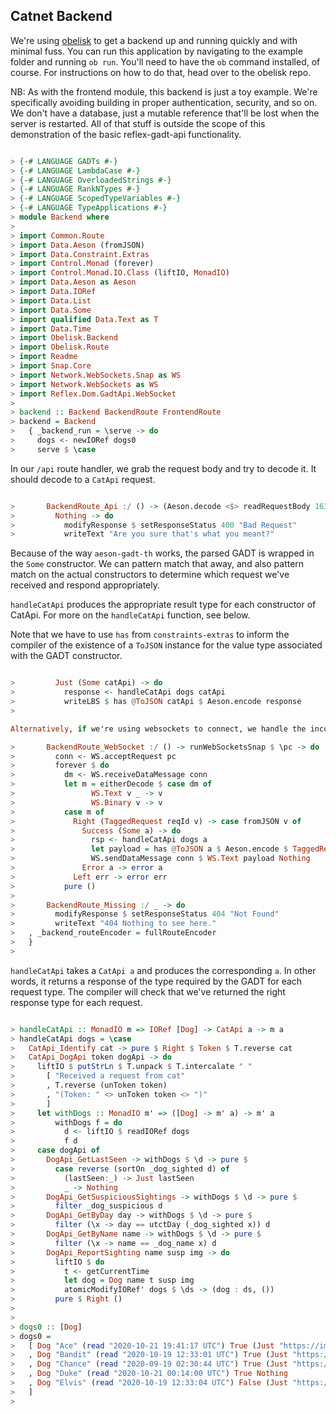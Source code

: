 Catnet Backend
--------------

We're using [obelisk](https://github.com/obsidiansystems/obelisk) to get a backend up and running quickly and with minimal fuss. You can run this application by navigating to the example folder and running `ob run`. You'll need to have the `ob` command installed, of course. For instructions on how to do that, head over to the obelisk repo.

NB: As with the frontend module, this backend is just a toy example. We're specifically avoiding building in proper authentication, security, and so on. We don't have a database, just a mutable reference that'll be lost when the server is restarted. All of that stuff is outside the scope of this demonstration of the basic reflex-gadt-api functionality.

```haskell

> {-# LANGUAGE GADTs #-}
> {-# LANGUAGE LambdaCase #-}
> {-# LANGUAGE OverloadedStrings #-}
> {-# LANGUAGE RankNTypes #-}
> {-# LANGUAGE ScopedTypeVariables #-}
> {-# LANGUAGE TypeApplications #-}
> module Backend where
>
> import Common.Route
> import Data.Aeson (fromJSON)
> import Data.Constraint.Extras
> import Control.Monad (forever)
> import Control.Monad.IO.Class (liftIO, MonadIO)
> import Data.Aeson as Aeson
> import Data.IORef
> import Data.List
> import Data.Some
> import qualified Data.Text as T
> import Data.Time
> import Obelisk.Backend
> import Obelisk.Route
> import Readme
> import Snap.Core
> import Network.WebSockets.Snap as WS
> import Network.WebSockets as WS
> import Reflex.Dom.GadtApi.WebSocket
>
> backend :: Backend BackendRoute FrontendRoute
> backend = Backend
>   { _backend_run = \serve -> do
>     dogs <- newIORef dogs0
>     serve $ \case

```

In our `/api` route handler, we grab the request body and try to decode it. It should decode to a `CatApi` request.

```haskell

>       BackendRoute_Api :/ () -> (Aeson.decode <$> readRequestBody 16384) >>= \case
>         Nothing -> do
>           modifyResponse $ setResponseStatus 400 "Bad Request"
>           writeText "Are you sure that's what you meant?"

```

Because of the way `aeson-gadt-th` works, the parsed GADT is wrapped in the `Some` constructor. We can pattern match that away, and also pattern match on the actual constructors to determine which request we've received and respond appropriately.

`handleCatApi` produces the appropriate result type for each constructor of CatApi. For more on the `handleCatApi` function, see below.

Note that we have to use `has` from `constraints-extras` to inform the compiler of the existence of a `ToJSON` instance for the value type associated with the GADT constructor.

```haskell

>         Just (Some catApi) -> do
>           response <- handleCatApi dogs catApi
>           writeLBS $ has @ToJSON catApi $ Aeson.encode response
>

Alternatively, if we're using websockets to connect, we handle the incoming websockets messages and respond to them over that channel. The code that actually computes the response remains the same.

>       BackendRoute_WebSocket :/ () -> runWebSocketsSnap $ \pc -> do
>         conn <- WS.acceptRequest pc
>         forever $ do
>           dm <- WS.receiveDataMessage conn
>           let m = eitherDecode $ case dm of
>                 WS.Text v _ -> v
>                 WS.Binary v -> v
>           case m of
>             Right (TaggedRequest reqId v) -> case fromJSON v of
>               Success (Some a) -> do
>                 rsp <- handleCatApi dogs a
>                 let payload = has @ToJSON a $ Aeson.encode $ TaggedResponse reqId (toJSON rsp)
>                 WS.sendDataMessage conn $ WS.Text payload Nothing
>               Error a -> error a
>             Left err -> error err
>           pure ()
>
>       BackendRoute_Missing :/ _ -> do
>         modifyResponse $ setResponseStatus 404 "Not Found"
>         writeText "404 Nothing to see here."
>   , _backend_routeEncoder = fullRouteEncoder
>   }
>

```

`handleCatApi` takes a `CatApi a` and produces the corresponding `a`. In other words, it returns a response of the type required by the GADT for each request type. The compiler will check that we've returned the right response type for each request.

```haskell

> handleCatApi :: MonadIO m => IORef [Dog] -> CatApi a -> m a
> handleCatApi dogs = \case
>   CatApi_Identify cat -> pure $ Right $ Token $ T.reverse cat
>   CatApi_DogApi token dogApi -> do
>     liftIO $ putStrLn $ T.unpack $ T.intercalate " "
>       [ "Received a request from cat"
>       , T.reverse (unToken token)
>       , "(Token: " <> unToken token <> ")"
>       ]
>     let withDogs :: MonadIO m' => ([Dog] -> m' a) -> m' a
>         withDogs f = do
>           d <- liftIO $ readIORef dogs
>           f d
>     case dogApi of
>       DogApi_GetLastSeen -> withDogs $ \d -> pure $
>         case reverse (sortOn _dog_sighted d) of
>           (lastSeen:_) -> Just lastSeen
>           _ -> Nothing
>       DogApi_GetSuspiciousSightings -> withDogs $ \d -> pure $
>         filter _dog_suspicious d
>       DogApi_GetByDay day -> withDogs $ \d -> pure $
>         filter (\x -> day == utctDay (_dog_sighted x)) d
>       DogApi_GetByName name -> withDogs $ \d -> pure $
>         filter (\x -> name == _dog_name x) d
>       DogApi_ReportSighting name susp img -> do
>         liftIO $ do
>           t <- getCurrentTime
>           let dog = Dog name t susp img
>           atomicModifyIORef' dogs $ \ds -> (dog : ds, ())
>         pure $ Right ()
>
>
> dogs0 :: [Dog]
> dogs0 =
>   [ Dog "Ace" (read "2020-10-21 19:41:17 UTC") True (Just "https://images.dog.ceo/breeds/greyhound-italian/n02091032_11088.jpg")
>   , Dog "Bandit" (read "2020-10-19 12:33:01 UTC") True (Just "https://images.dog.ceo/breeds/entlebucher/n02108000_2185.jpg")
>   , Dog "Chance" (read "2020-09-19 02:30:44 UTC") True (Just "https://images.dog.ceo/breeds/pyrenees/n02111500_1787.jpg")
>   , Dog "Duke" (read "2020-10-21 00:14:00 UTC") True Nothing
>   , Dog "Elvis" (read "2020-10-19 12:33:04 UTC") False (Just "https://images.dog.ceo/breeds/spaniel-japanese/n02085782_3727.jpg")
>   ]
>

```
